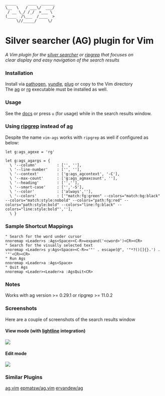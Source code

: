 ```
_____     ____  ______
\__  \   / ___\/  ___/
 / __ \_/ /_/  >___ \ 
(____  /\___  /____  >
     \//_____/     \/ 
```

# Silver searcher (AG) plugin for Vim
*A Vim plugin for the [silver searcher](https://github.com/ggreer/the_silver_searcher) or [ripgrep](https://github.com/BurntSushi/ripgrep) that focuses on   
clear display and easy navigation of the search results*  

### Installation   
Install via [pathogen](https://github.com/tpope/vim-pathogen), [vundle](https://github.com/gmarik/vundle), [plug](https://github.com/junegunn/vim-plug) or copy to the Vim directory  
The [ag](https://github.com/ggreer/the_silver_searcher) or [rg](https://github.com/BurntSushi/ripgrep) executable must be installed as well.  

### Usage
See the [docs](https://github.com/gabesoft/vim-ags/blob/master/doc/ags.txt) or press `u` (for usage) while in the search results window.  

### Using [ripgrep](https://github.com/BurntSushi/ripgrep) instead of [ag](https://github.com/ggreer/the_silver_searcher)  
Despite the name `vim-ags` works with `ripgrep` as well if configured as below:  
```vim
let g:ags_agexe = 'rg'

let g:ags_agargs = {
  \ '--column'         : ['', ''],
  \ '--line-number'    : ['', ''],
  \ '--context'        : ['g:ags_agcontext', '-C'],
  \ '--max-count'      : ['g:ags_agmaxcount', ''],
  \ '--heading'        : ['',''],
  \ '--smart-case'     : ['','-S'],
  \ '--color'          : ['always',''],
  \ '--colors'         : ['"match:fg:green" --colors="match:bg:black" --colors="match:style:nobold" --colors="path:fg:red" --colors="path:style:bold" --colors="line:fg:black" --colors="line:style:bold"',''],
  \ }
```

### Sample Shortcut Mappings
```vim
" Search for the word under cursor
nnoremap <Leader>s :Ags<Space><C-R>=expand('<cword>')<CR><CR>
" Search for the visually selected text
vnoremap <Leader>s y:Ags<Space><C-R>='"' . escape(@", '"*?()[]{}.') . '"'<CR><CR>
" Run Ags
nnoremap <Leader>a :Ags<Space>
" Quit Ags
nnoremap <Leader><Leader>a :AgsQuit<CR>
```

### Notes  
Works with ag version >= 0.29.1 or ripgrep >= 11.0.2  

### Screenshots  
Here are a couple of screenshots of the search results window

#### View mode (with [lightline](https://github.com/itchyny/lightline.vim) integration)
<img src="https://github.com/gabesoft/vim-ags/raw/master/assets/screen-shot8.png" />

#### Edit mode
<img src="https://github.com/gabesoft/vim-ags/raw/master/assets/screen-shot6-edit-mode.png" />

### Similar Plugins
[ag.vim](https://github.com/rking/ag.vim)
[epmatsw/ag.vim](https://github.com/epmatsw/ag.vim)
[ervandew/ag](https://github.com/ervandew/ag)
